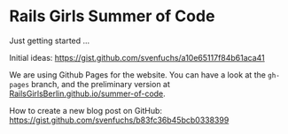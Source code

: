 Rails Girls Summer of Code
=========================

Just getting started ...

Initial ideas: https://gist.github.com/svenfuchs/a10e65117f84b61aca41

We are using Github Pages for the website. You can have a look at the `gh-pages` branch, and the preliminary version at [RailsGirlsBerlin.github.io/summer-of-code](http://railsgirlsberlin.github.io/summer-of-code/).

How to create a new blog post on GitHub: https://gist.github.com/svenfuchs/b83fc36b45bcb0338399

